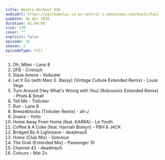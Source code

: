 ```yaml
---
title: Weekly Workout 026
audioUrl: https://paulkomelus.s3.eu-central-1.amazonaws.com/music/Paul-Komelus-Weekly-Workout-026(House).mp3
pubDate: 18 Apr 2020
duration: 01:00:00
size: 139
cover: ""
explicit: false
episode: 26
season: 2
episodeType: full
---
```

1. Oh, Miles - Lane 8
2. SFB - Cristoph
3. Slave Amore - Volkoder
4. Let It Go (with Marc E. Bassy) (Vintage Culture Extended Remix) - Louie Vega
5. Turn Around (Hey What's Wrong with You) (Robosonic Extended Remix) - Phats & Small
6. Tell Me - Tinlicker
7. Run - Lane 8
8. Breezeblocks (Tinlicker Remix) - alt-J
9. Grains - Yotto
10. Home Away From Home (feat. KARRA) - Le Youth
11. Coffee & A Coke (feat. Hannah Boleyn) - PBH & JACK
12. Bridged By A Lightwave - deadmau5
13. Home (Club Mix) - Solomun
14. The Grail (Extended Mix) - Passenger 10
15. Channel 43 - deadmau5
16. Colours - Mat Zo